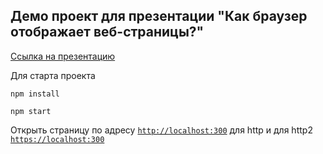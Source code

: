 ## Демо проект для презентации "Как браузер отображает веб-страницы?"

[Ссылка на презентацию](https://speakerdeck.com/asimonok/kak-brauzier-otobrazhaiet-vieb-stranitsy)

Для старта проекта

`npm install`

`npm start`

Открыть страницу по адресу [`http://localhost:300`](http://localhost:3030) для http и для http2 [`https://localhost:300`](https://localhost:3030)

